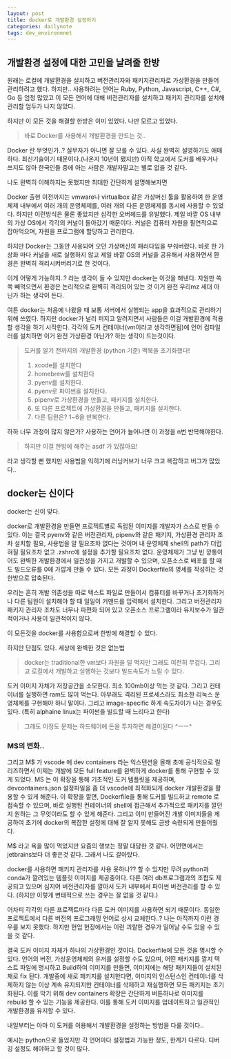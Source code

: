 ```yaml
---
layout: post
title: docker로 개발환경 설정하기
categories: dailynote
tags: dev_environmnet
---
```


## 개발환경 설정에 대한 고민을 날려줄 한방

원래는 로컬에 개발환경을 설치하고 버전관리자와 패키지관리자로 가상환경을 만들어 관리하려고 했다. 하지만.. 사용하려는 언어는 Ruby, Python, Javascript, C++, C#, Go 등 엄청 많았고 이 모든 언어에 대해 버전관리자를 설치하고 패키지 관리자를 설치해 관리할 엄두가 나지 않았다.

하지만 이 모든 것을 해결할 한방은 이미 있었다. 나만 모르고 있었다.

> 바로 Docker를 사용해서 개발환경을 만드는 것..

Docker 란 무엇인가..? 실무자가 아니면 잘 모를 수 있다. 사실 완벽히 설명하기도 애매하다. 최신기술이기 때문이다.(나온지 10년이 됐지만) 아직 학교에서 도커를 배우거나 쓰지도 않아 한국인들 중에 아는 사람은 개발자말고는 별로 없을 것 같다.

나도 완벽히 이해하지는 못했지만 최대한 간단하게 설명해보자면

Docker 출현 이전까지는 vmware나 virtualbox 같은 가상머신 툴을 활용하여 한 운영체제 내부에서 여러 개의 운영체제를, 여러 개의 다른 운영체제를 동시에 사용할 수 있었다. 하지만 이런방식은 물론 좋았지만 심각한 오버헤드를 유발했다. 제일 바깥 OS 내부의 가상 OS에서 각각의 커널이 돌아갔기 때문이다. 커널은 컴퓨터 자원을 필연적으로 잡아먹으며, 자원을 프로그램에 할당하고 관리한다.

하지만 Docker는 그동안 사용되어 오던 가상머신의 패러다임을 부숴버렸다. 바로 한 가상화 마다 커널을 새로 실행하지 않고 제일 바깥 OS의 커널을 공유해서 사용하면서 환경은 완벽히 격리시켜버리기로 한 것이다.

이게 어떻게 가능하지..? 라는 생각이 들 수 있지만 docker는 이것을 해낸다. 자원만 쏙쏙 빼먹으면서 환경은 논리적으로 완벽히 격리되어 있는 것 이거 완전 우리mz 세대 아닌가 하는 생각이 든다.

여튼 docker는 처음에 나왔을 때 보통 서버에서 실행되는 app을 효과적으로 관리하기 위해 쓰였다. 하지만 docker가 널리 퍼지고 알려지면서 사람들은 이걸 개발환경에 적용할 생각을 하기 시작한다. 각각의 도커 컨테이너(vm이라고 생각하면됨)에 언어 컴파일러를 설치하면 이거 완전 가상환경 아닌가? 하는 생각이 드는것이다.

> 도커를 알기 전까지의 개발환경 (python 기준)
> 맥북을 초기화했다!
> 1. xcode를 설치한다
> 2. homebrew를 설치한다
> 3. pyenv를 설치한다.
> 4. pyenv로 파이썬을 설치한다.
> 5. pipenv로 가상환경을 만들고, 패키지를 설치한다.
> 6. 또 다른 프로젝트에 가상환경을 만들고, 패키지를 설치한다.
> 7. 다른 팀원은? 1~6을 반복한다.

하하 너무 과정이 많지 않은가? 사용하는 언어가 늘어나면 이 과정을 n번 반복해야한다.

> 하지만 이걸 한방에 해주는 asdf 가 있잖아요!

라고 생각할 뻔 했지만 사용법을 익히기에 러닝커브가 너무 크고 복잡하고 버그가 많았다..

## docker는 신이다

docker는 신이 맞다.

docker로 개발환경을 만들면 프로젝트별로 독립된 이미지를 개발자가 스스로 만들 수 있다.
이는 결국 pyenv와 같은 버전관리자, pipenv와 같은 패키지, 가상환경 관리자 조차 설치할 필요, 사용법을 알 필요조차 없다는 것이며 내 운영체제 shell의 path가 더럽혀질 필요조차 없고 .zshrc에 설정을 추가할 필요조차 없다. 운영체제가 그냥 빈 깡통이어도 완벽한 개발환경에서 일관성을 가지고 개발할 수 있으며, 오픈소스로 배포를 할 때도 빌드오류를 0에 가깝게 만들 수 있다. 모든 과정이 Dockerfile의 명세를 작성하는 것 한방으로 압축된다.

우리는 흔히 개발 의존성을 따로 텍스트 파일로 만들어서 컴퓨터를 바꾸거나 초기화하거나 다른 팀원이 설치해야 할 때 일일이 커맨드를 입력해서 설치한다. 그리고 버전관리자 패키지 관리자 조차도 너무나 파편화 되어 있고 오픈소스 프로그램이라 유지보수가 일관적이거나 사용이 일관적이지 않다.

이 모든것을 docker를 사용함으로써 한방에 해결할 수 있다.

하지만 단점도 있다. 세상에 완벽한 것은 없는법

> docker는 traditional한 vm보다 자원을 덜 먹지만 그래도 여전히 무겁다.
> 그리고 로컬에서 개발하고 실행하는 것보다 빌드속도가 느릴 수 있다.

도커 이미지 자체가 저장공간을 소모한다. 최소 100mb이상 먹는 것 같다. 그리고 컨테이너를 실행하면 ram도 많이 먹는다. 아무래도 격리된 프로세스라도 최소한 리눅스 운영체제를 구현해야 하니 말이다. 그리고 image-specific 하게 속도차이가 나는 경우도 있다. (특히 alphaine linux는 파이썬을 빌드할 때 느리다고 한다)

> 그래도 이정도 문제는 하드웨어에 돈을 투자하면 해결이된다 ^ㅡㅡ^

### M$의 변화..

그리고 M$ 가 vscode 에 dev containers 라는 익스텐션을 올해 초에 공식적으로 릴리즈하면서 이제는 개발에 모든 full feature를 완벽하게 docker를 통해 구현할 수 있게 되었다. MS 는 이 확장을 통해 기초적인 도커 템플릿을 제공하며, devcontainers.json 설정파일을 좀 더 vscode에 최적화되게 docker 개발환경을 활용할 수 있게 해준다. 이 확장을 깔면, Dockerfile을 통해 도커를 빌드하고 remote 로 접속할 수 있으며, 바로 실행된 컨테이너의 shell에 접근해서 추가적으로 패키지를 깔던지 원하는 그 무엇이라도 할 수 있게 해준다. 그리고 이미 만들어진 개발 이미지들을 제공하여 초기에 docker의 복잡한 설정에 대해 잘 알지 못해도 금방 숙련되게 만들어줬다.

M$ 라고 욕을 많이 먹었지만 요즘의 행보는 정말 대담한 것 같다. 어떤면에서는 jetbrains보다 더 좋은것 같다. 그래서 나도 갈아탔다.

docker를 사용하면 패키지 관리자를 사용 못하나?? 할 수 있지만 무려 python과 conda가 깔려있는 템플릿 이미지를 제공중이다. 다른 여러 db프로그램과의 조합도 제공되고 있으며 심지어 버전관리자를 깔아서 도커 내부에서 파이썬 버전관리를 할 수 있다. (하지만 이렇게 변태적으로 쓰는 경우는 잘 없을 것 같다.)

어차피 각각의 다른 프로젝트마다 다른 도커 이미지를 사용하면 되기 때문이다.
동일한 프로젝트에서 다른 버전의 프로그래밍 언어로 상시 교체한다..? 나는 아직까지 이런 경우를 보지 못했다. 하지만 현업 현장에서는 이런 괴랄한 경우가 일어날 수도 있을 수 있을 것 같다.

결국 도커 이미지 자체가 하나의 가상환경인 것이다. Dockerfile에 모든 것을 명시할 수 있다. 언어의 버전, 가상운영체제의 유저를 설정할 수도 있으며, 어떤 패키지를 깔지 텍스트 파일에 명시하고 Build하여 이미지를 만들면, 이미지에는 해당 패키지들이 설치된 채로 fix 된다. 개발중에 새로 패키지를 설치한다면, 이미지의 인스턴스인 컨테이너를 삭제하지 않는 이상 계속 유지되지만 컨테이너를 삭제하고 재실행하면 모든 패키지는 초기화된다. 이를 막기 위해 dev containers 확장은 간단하게 버튼하나로 이미지를 rebuild 할 수 있는 기능을 제공한다. 이를 통해 도커 이미지를 업데이트하고 일관적인 개발환경을 유지할 수 있다.

내일부터는 아마 이 도커를 이용해서 개발환경을 설정하는 방법을 다룰 것이다..

예시는 python으로 들었지만 각 언어마다 설정법과 가능한 정도, 한계가 다르다. 디버깅 설정도 해야하고 할 것이 많다.